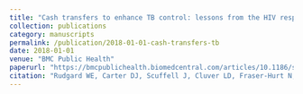 ```yaml
---
title: "Cash transfers to enhance TB control: lessons from the HIV response"
collection: publications
category: manuscripts
permalink: /publication/2018-01-01-cash-transfers-tb
date: 2018-01-01
venue: "BMC Public Health"
paperurl: "https://bmcpublichealth.biomedcentral.com/articles/10.1186/s12889-018-5962-z"
citation: "Rudgard WE, Carter DJ, Scuffell J, Cluver LD, Fraser-Hurt N, Boccia D (2018) Cash transfers to enhance TB control: lessons from the HIV response. BMC Public Health."
---
```

